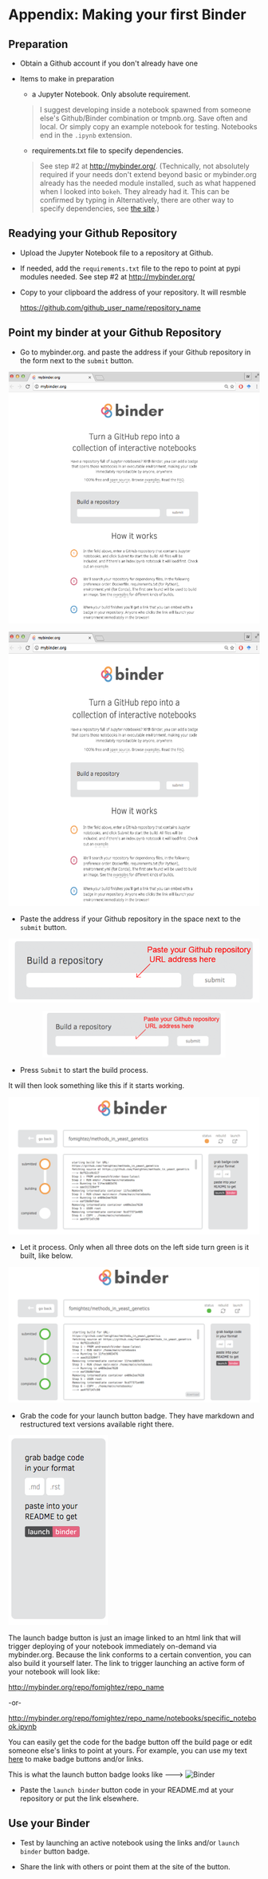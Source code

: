 # Appendix: Making your first Binder

## Preparation

- Obtain a Github account if you don't already have one

- Items to make in preparation

	- a Jupyter Notebook. Only absolute requirement.

	> I suggest developing inside a notebook spawned from someone else's Github/Binder combination or tmpnb.org. Save often and local. Or simply copy an example notebook for testing. Notebooks end in the `.ipynb` extension.

	- requirements.txt file to specify dependencies.

	> See step #2 at http://mybinder.org/. (Technically, not absolutely required if your needs don't extend beyond basic or mybinder.org already has the needed module installed, such as what happened when I looked into `bokeh`. They already had it. This can be confirmed by typing in Alternatively, there are other way to specify dependencies, see [the site](http://mybinder.org/).)

## Readying your Github Repository

- Upload the Jupyter Notebook file to a repository at Github.

- If needed, add the `requirements.txt` file to the repo to point at pypi modules needed. See step #2 at http://mybinder.org/

- Copy to your clipboard the address of your repository. It will resmble

	https://github.com/github_user_name/repository_name



## Point my binder at your Github Repository

- Go to mybinder.org. and paste the address if your Github repository in the form next to the `submit` button.

![where to submit](images/mybinder.org%20page%20for%20making%20image.png)

<center><img src="images/mybinder.org%20page%20for%20making%20image.png" width="550" height="550"/></center>

- Paste the address if your Github repository in the space next to the `submit` button.

![where to submit](images/mybinder.org%20page%20submit%20slot%20highlight.png)

<center><img src="images/mybinder.org%20page%20submit%20slot%20highlight.png" width="368" height="93"/></center>

- Press `Submit` to start the build process.

It will then look something like this if it starts working.

![building](images/binder%20being%20built.png)

- Let it process. Only when all three dots on the left side turn green is it built, like below.


![when done building](images/binder%20built.png)

- Grab the code for your launch button badge. They have markdown and restructured text versions available right there.

![badge code area](images/grab%20badge%20code%20area%20from%20mybinder.org%20build.png)

The launch badge button is just an image linked to an html link that will trigger deploying of your notebook immediately on-demand via mybinder.org. Because the link conforms to a certain convention, you can also build it yourself later. The link to trigger launching an active form of your notebook will look like:

http://mybinder.org/repo/fomightez/repo_name

-or-

http://mybinder.org/repo/fomightez/repo_name/notebooks/specific_notebook.ipynb

You can easily get the code for the badge button off the build page or edit someone else's links to point at yours. For example, you can use my text [here](https://github.com/fomightez/uscad16) to make badge buttons and/or links.

This is what the launch button badge looks like ---> ![Binder](http://mybinder.org/badge.svg)

- Paste the `launch binder` button code in your README.md at your repository or put the link elsewhere.



## Use your Binder

- Test by launching an active notebook using the links and/or `launch binder` button badge.

- Share the link with others or point them at the site of the button.


